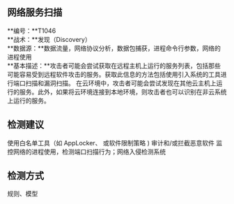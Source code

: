 ## 网络服务扫描  
**编号：**T1046  
**战术：**发现（Discovery）  
**数据源：**数据流量，网络协议分析，数据包捕获，进程命令行参数，网络的进程使用  
**基本描述：**攻击者可能会尝试获取在远程主机上运行的服务列表，包括那些可能容易受到远程软件攻击的服务。获取此信息的方法包括使用引入系统的工具进行端口扫描和漏洞扫描。
在云环境中，攻击者可能会尝试发现在其他云主机上运行的服务。此外，如果将云环境连接到本地环境，则攻击者也可以识别在非云系统上运行的服务。  
## 检测建议  
使用白名单工具（如 AppLocker、 或软件限制策略 ) 审计和/或拦截恶意软件
监控网络的进程使用，检测端口扫描行为；网络入侵检测系统
  
## 检测方式  
规则、模型